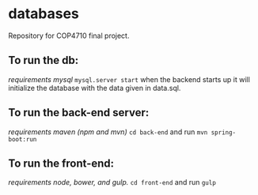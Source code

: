 # databases
Repository for COP4710 final project.

To run the db:
--------------
*requirements mysql*
`mysql.server start`
when the backend starts up it will initialize the database with the data given in data.sql.

To run the back-end server:
---------------------------
*requirements maven (npm and mvn)*
`cd back-end` and run `mvn spring-boot:run`

To run the front-end:
---------------------
*requirements node, bower, and gulp.*
`cd front-end` and run `gulp`
